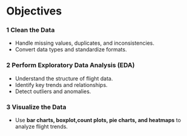 #  Objectives

### 1️ Clean the Data  
- Handle missing values, duplicates, and inconsistencies.  
- Convert data types and standardize formats.  

### 2️ Perform Exploratory Data Analysis (EDA)  
- Understand the structure of flight data.  
- Identify key trends and relationships.  
- Detect outliers and anomalies.  

### 3️ Visualize the Data  
- Use **bar charts, boxplot,count plots, pie charts, and heatmaps** to analyze flight trends.  
